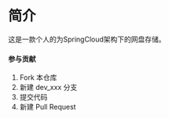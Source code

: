 # 简介
这是一款个人的为SpringCloud架构下的网盘存储。




#### 参与贡献

1.  Fork 本仓库
2.  新建 dev_xxx 分支
3.  提交代码
4.  新建 Pull Request

